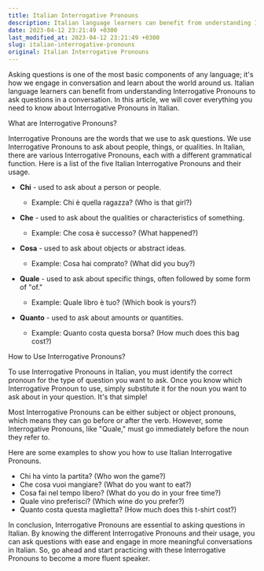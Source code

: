 ```yaml
---
title: Italian Interrogative Pronouns
description: Italian language learners can benefit from understanding Interrogative Pronouns to ask questions in a conversation. Learn about how to use Interrogative Pronouns in Italian in this article.
date: 2023-04-12 23:21:49 +0300
last_modified_at: 2023-04-12 23:21:49 +0300
slug: italian-interrogative-pronouns
original: Italian Interrogative Pronouns
---
```

Asking questions is one of the most basic components of any language; it's how we engage in conversation and learn about the world around us. Italian language learners can benefit from understanding Interrogative Pronouns to ask questions in a conversation. In this article, we will cover everything you need to know about Interrogative Pronouns in Italian.

What are Interrogative Pronouns?

Interrogative Pronouns are the words that we use to ask questions. We use Interrogative Pronouns to ask about people, things, or qualities. In Italian, there are various Interrogative Pronouns, each with a different grammatical function. Here is a list of the five Italian Interrogative Pronouns and their usage.

* **Chi** - used to ask about a person or people.
    * Example: Chi è quella ragazza? (Who is that girl?)

* **Che** - used to ask about the qualities or characteristics of something.
    * Example: Che cosa è successo? (What happened?)

* **Cosa** - used to ask about objects or abstract ideas.
    * Example: Cosa hai comprato? (What did you buy?)

* **Quale** - used to ask about specific things, often followed by some form of "of."
    * Example: Quale libro è tuo? (Which book is yours?)

* **Quanto** - used to ask about amounts or quantities.
    * Example: Quanto costa questa borsa? (How much does this bag cost?)

How to Use Interrogative Pronouns?

To use Interrogative Pronouns in Italian, you must identify the correct pronoun for the type of question you want to ask. Once you know which Interrogative Pronoun to use, simply substitute it for the noun you want to ask about in your question. It's that simple!

Most Interrogative Pronouns can be either subject or object pronouns, which means they can go before or after the verb. However, some Interrogative Pronouns, like "Quale," must go immediately before the noun they refer to.

Here are some examples to show you how to use Italian Interrogative Pronouns.

* Chi ha vinto la partita? (Who won the game?)
* Che cosa vuoi mangiare? (What do you want to eat?)
* Cosa fai nel tempo libero? (What do you do in your free time?)
* Quale vino preferisci? (Which wine do you prefer?)
* Quanto costa questa maglietta? (How much does this t-shirt cost?)

In conclusion, Interrogative Pronouns are essential to asking questions in Italian. By knowing the different Interrogative Pronouns and their usage, you can ask questions with ease and engage in more meaningful conversations in Italian. So, go ahead and start practicing with these Interrogative Pronouns to become a more fluent speaker.